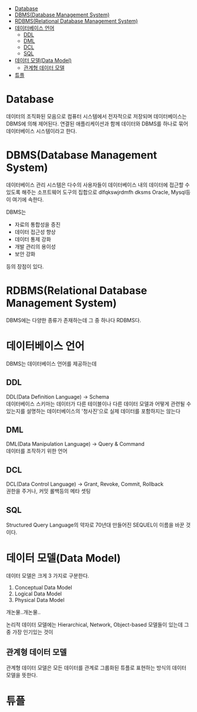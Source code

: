 
- [Database](#database)
- [DBMS(Database Management System)](#dbmsdatabase-management-system)
- [RDBMS(Relational Database Management System)](#rdbmsrelational-database-management-system)
- [데이터베이스 언어](#데이터베이스-언어)
  - [DDL](#ddl)
  - [DML](#dml)
  - [DCL](#dcl)
  - [SQL](#sql)
- [데이터 모델(Data Model)](#데이터-모델data-model)
  - [관계형 데이터 모델](#관계형-데이터-모델)
- [튜플](#튜플)


# Database
데이터의 조직화된 모음으로 컴퓨터 시스템에서 전자적으로 저장되며 데이터베이스는 DBMS에 의해 제어된다. 연결된 애플리케이션과 함께 데이터와 DBMS를 하나로 묶어 데이터베이스 시스템이라고 한다.

# DBMS(Database Management System)
데이터베이스 관리 시스템은 다수의 사용자들이 데이터베이스 내의 데이터에 접근할 수 있도록 해주는 소프트웨어 도구의 집합으로 dlfqkswjrdmfh dksms Oracle, Mysql등이 여기에 속한다.

DBMS는
- 자료의 통합성을 증진
- 데이터 접근성 향상
- 데이터 통제 강화
- 개발 관리의 용이성
- 보안 강화 

등의 장점이 있다.


# RDBMS(Relational Database Management System)
DBMS에는 다양한 종류가 존재하는데 그 중 하나다 RDBMS다.

# 데이터베이스 언어
DBMS는 데이터베이스 언어를 제공하는데

## DDL
DDL(Data Definition Language) -> Schema  
데이터베이스 스키마는 데이터가 다른 테이블이나 다른 데이터 모델과 어떻게 관련될 수 있는지를 설명하는 데이터베이스의 '청사진'으로 실제 데이터를 포함하지는 않는다


## DML
DML(Data Manipulation Language) -> Query & Command  
데이터를 조작하기 위한 언어

## DCL
DCL(Data Control Language) -> Grant, Revoke, Commit, Rollback  
권한을 주거나, 커밋 롤백등의 메타 셋팅


## SQL
Structured Query Language의 약자로 70년대 만들어진 SEQUEL이 이름을 바꾼 것이다.

# 데이터 모델(Data Model)
데이터 모델은 크게 3 가지로 구분한다.

1. Conceptual Data Model
2. Logical Data Model
3. Physical Data Model

개논물..개논물..  

논리적 데이터 모델에는 Hierarchical, Network, Object-based 모델들이 있는데 그 중 가장 인기있는 것이 

## 관계형 데이터 모델
관계형 데이터 모델은 모든 데이터를 관계로 그룹화된 튜플로 표현하는 방식의 데이터 모델을 뜻한다.


# 튜플

